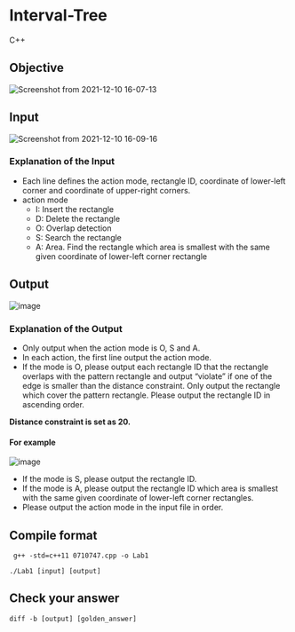 # Interval-Tree
C++
## Objective

![Screenshot from 2021-12-10 16-07-13](https://user-images.githubusercontent.com/66109376/145539472-be02cca1-4872-4e00-b91f-a5089c40a4cd.png)

## Input

![Screenshot from 2021-12-10 16-09-16](https://user-images.githubusercontent.com/66109376/145539679-a07ead6e-809e-4057-8ee4-f4a1201eb444.png)

### Explanation of the Input
* Each line defines the action mode, rectangle ID, coordinate of lower-left corner and coordinate of upper-right corners.
* action mode
  * I: Insert the rectangle
  * D: Delete the rectangle
  * O: Overlap detection
  * S: Search the rectangle
  * A: Area. Find the rectangle which area is smallest with the same given coordinate of lower-left corner rectangle

## Output

![image](https://user-images.githubusercontent.com/66109376/146669410-66ff0d05-7744-4db5-8664-0934b56a3431.png)

### Explanation of the Output
* Only output when the action mode is O, S and A.
* In each action, the first line output the action mode.
* If the mode is O, please output each rectangle ID that the rectangle overlaps with
the pattern rectangle and output “violate” if one of the edge is smaller than the
distance constraint. Only output the rectangle which cover the pattern rectangle.
Please output the rectangle ID in ascending order.

**Distance constraint is set as 20.**
#### For example

![image](https://user-images.githubusercontent.com/66109376/146677538-ac8366c4-e3b2-4d0c-9965-a9f22609b13f.png)

* If the mode is S, please output the rectangle ID.
* If the mode is A, please output the rectangle ID which area is smallest with the
same given coordinate of lower-left corner rectangles.
* Please output the action mode in the input file in order.

## Compile format
```
 g++ -std=c++11 0710747.cpp -o Lab1
```
```
./Lab1 [input] [output]
```

## Check your answer
```
diff -b [output] [golden_answer]
```
